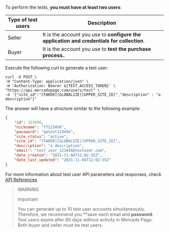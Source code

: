 To perform the tests, **you must have at least two users**:

| Type of test users | Description |
| --- | --- |
| Seller | It is the account you use to **configure the application and credentials for collection**. |
| Buyer | It is the account you use to **test the purchase process.**. |

Execute the following curl to generate a test user:

```curl
curl -X POST \
-H "Content-Type: application/json" \
-H 'Authorization: Bearer ${TEST_ACCESS_TOKEN}' \
"https://api.mercadopago.com/users/test" \
-d '{"site_id":"[FAKER][GLOBALIZE][UPPER_SITE_ID]","description" : "a description"}'
```

The answer will have a structure similar to the following example:

```json
{
    "id": 123456,
    "nickname": "TT123456",
    "password": "qatest123456",
    "site_status": "active",
    "site_id": "[FAKER][GLOBALIZE][UPPER_SITE_ID]",
    "description": "a description",
    "email": "test_user_123456@testuser.com",
    "date_created": "2021-11-04T12:02:35Z",
    "date_last_updated": "2021-11-04T12:02:35Z"
}
```

For more information about test user API parameters and responses, check [API References](https://www.mercadopago[FAKER][URL][DOMAIN]/developers/en/reference/test_user/_users_test_user/post)

>WARNING
>
> Important
>
> You can generate up to 10 test user accounts simultaneously. Therefore, we recommend you **save each email and **password**.
> <br/>
> Test users expire after 60 days without activity in Mercado Pago.
> <br/>
> Both buyer and seller must be test users.